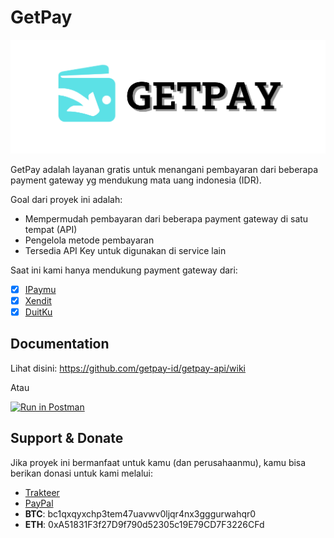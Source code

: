 # GetPay

<img src="https://raw.githubusercontent.com/getpay-id/getpay-api/main/images/getpay-logo.png" alt="GetPay Logo">

GetPay adalah layanan gratis untuk menangani pembayaran dari beberapa payment gateway yg mendukung mata uang indonesia (IDR).

Goal dari proyek ini adalah:

* Mempermudah pembayaran dari beberapa payment gateway di satu tempat (API)
* Pengelola metode pembayaran
* Tersedia API Key untuk digunakan di service lain


Saat ini kami hanya mendukung payment gateway dari:

- [x] [IPaymu](https://ipaymu.com)
- [x] [Xendit](https://xendit.co)
- [x] [DuitKu](https://duitku.com)

## Documentation

Lihat disini: https://github.com/getpay-id/getpay-api/wiki

Atau

[![Run in Postman](https://run.pstmn.io/button.svg)](https://app.getpostman.com/run-collection/13971718-2fda8ed9-4db0-40d7-b8cb-1a106ca16ede?action=collection%2Ffork&collection-url=entityId%3D13971718-2fda8ed9-4db0-40d7-b8cb-1a106ca16ede%26entityType%3Dcollection%26workspaceId%3Ddfd5cc57-9ab2-4827-9d3c-3c8918e7e036)

## Support & Donate

Jika proyek ini bermanfaat untuk kamu (dan perusahaanmu), kamu bisa berikan donasi untuk kami melalui:

* [Trakteer](https://trakteer.id/apriladev/tip)
* [PayPal](https://paypal.me/aprilahijriyan)
* **BTC**: bc1qxqyxchp3tem47uavwv0ljqr4nx3gggurwahqr0
* **ETH**: 0xA51831F3f27D9f790d52305c19E79CD7F3226CFd

